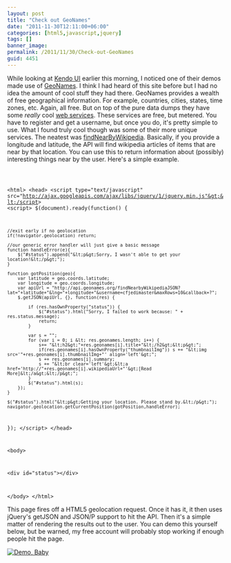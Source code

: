 ```yaml
---
layout: post
title: "Check out GeoNames"
date: "2011-11-30T12:11:00+06:00"
categories: [html5,javascript,jquery]
tags: []
banner_image: 
permalink: /2011/11/30/Check-out-GeoNames
guid: 4451
---
```


While looking at <a href="http://www.kendoui.com/">Kendo UI</a> earlier this morning, I noticed one of their demos made use of <a href="http://www.geonames.org/">GeoNames</a>. I think I had heard of this site before but I had no idea the amount of cool stuff they had there. GeoNames provides a wealth of free geographical information. For example, countries, cities, states, time zones, etc. Again, all free. But on top of the pure data dumps they have some <i>really</i> cool <a href="http://www.geonames.org/export/ws-overview.html">web services</a>. These services are free, but metered. You have to register and get a username, but once you do, it's pretty simple to use. What I found truly cool though was some of their more unique services. The neatest was <a href="http://www.geonames.org/export/wikipedia-webservice.html#findNearbyWikipedia">findNearByWikipedia</a>. Basically, if you provide a longitude and latitude, the API will find wikipedia articles of items that are near by that location. You can use this to return information about (possibly) interesting things near by the user. Here's a simple example.

<p/>

<code>

&lt;html&gt;
&lt;head&gt;
&lt;script type="text/javascript" src="http://ajax.googleapis.com/ajax/libs/jquery/1/jquery.min.js"&gt;&lt;/script&gt;
&lt;script&gt;
$(document).ready(function() {

	//exit early if no geolocation
	if(!navigator.geolocation) return;
			
	//our generic error handler will just give a basic message
	function handleError(e){
		$("#status").append("&lt;p&gt;Sorry, I wasn't able to get your location!&lt;/p&gt;");
	}
	
	function gotPosition(geo){
		var latitude = geo.coords.latitude;
		var longitude = geo.coords.longitude;
		var apiUrl = "http://api.geonames.org/findNearbyWikipediaJSON?lat="+latitude+"&lng="+longitude+"&username=cfjedimaster&maxRows=10&callback=?";
		$.getJSON(apiUrl, {}, function(res) {

			if (res.hasOwnProperty("status")) {
				$("#status").html("Sorry, I failed to work because: " + res.status.message);
				return;
			}

			var s = "";
			for (var i = 0; i &lt; res.geonames.length; i++) {
				s+= "&lt;h2&gt;"+res.geonames[i].title+"&lt;/h2&gt;&lt;p&gt;";
				if(res.geonames[i].hasOwnProperty("thumbnailImg")) s += "&lt;img src='"+res.geonames[i].thumbnailImg+"' align='left'&gt;";
				s += res.geonames[i].summary;
				s += "&lt;br clear='left'&gt;&lt;a href='http://"+res.geonames[i].wikipediaUrl+"'&gt;[Read More]&lt;/a&gt;&lt;/p&gt;";
			}
			$("#status").html(s);
		});
	}
	
	$("#status").html("&lt;p&gt;Getting your location. Please stand by.&lt;/p&gt;");		
	navigator.geolocation.getCurrentPosition(gotPosition,handleError);
	

});
&lt;/script&gt;
&lt;/head&gt;

&lt;body&gt;

&lt;div id="status"&gt;&lt;/div&gt;

&lt;/body&gt;
&lt;/html&gt;
</code>

<p>

This page fires off a HTML5 geolocation request. Once it has it, it then uses jQuery's getJSON and JSON/P support to hit the API. Then it's a simple matter of rendering the results out to the user. You can demo this yourself below, but be warned, my free account will probably stop working if enough people hit the page.

<p>

<a href="http://coldfusionjedi.com/demos/2011/nov/30/test.html"><img src="https://static.raymondcamden.com/images/icon_128.png" title="Demo, Baby" border="0"></a>